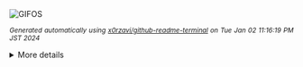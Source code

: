 <div align="justify">
<picture>
    <source media="(prefers-color-scheme: dark)" srcset="https://i.ibb.co/gdS6Fj0/output-gif.gif">
    <source media="(prefers-color-scheme: light)" srcset="https://i.ibb.co/gdS6Fj0/output-gif.gif">
    <img alt="GIFOS" src="https://i.ibb.co/gdS6Fj0/output-gif.gif">
</picture>

<sub><i>Generated automatically using [x0rzavi/github-readme-terminal](https://github.com/x0rzavi/github-readme-terminal) on Tue Jan 02 11:16:19 PM JST 2024</i></sub>

<details>
<summary>More details</summary>

</details>
</div>

<!-- Image deletion URL: https://ibb.co/PMctzm2/ff2220eabca36c2961474e00d93420ba -->